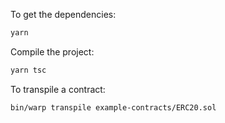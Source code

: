 To get the dependencies:
```bash
yarn
```

Compile the project:
```bash
yarn tsc
```

To transpile a contract:
```bash
bin/warp transpile example-contracts/ERC20.sol
```
